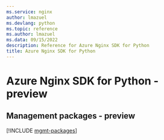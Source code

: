 ```yaml
---
ms.service: nginx
author: lmazuel
ms.devlang: python
ms.topic: reference
ms.author: lmazuel
ms.data: 09/15/2022
description: Reference for Azure Nginx SDK for Python
title: Azure Nginx SDK for Python
---
```

# Azure Nginx SDK for Python - preview

## Management packages - preview
[!INCLUDE [mgmt-packages](nginx-mgmt-index.md)]